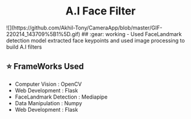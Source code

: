 <h1 align='center'>A.I Face Filter</h1>
![](https://github.com/Akhil-Tony/CameraApp/blob/master/GIF-220214_143709%5B1%5D.gif)
## :gear: working
- Used FaceLandmark detection model extracted face keypoints and used image processing to build A.I filters

## :star: FrameWorks Used

<ul>
  <li>Computer Vision        : OpenCV</li>
  <li>Web Development        : Flask</li>
  <li>FaceLandmark Detection : Mediapipe</li>
  <li>Data Manipulation      : Numpy</li>
  <li>Web Development        : Flask</li>
</ul>

